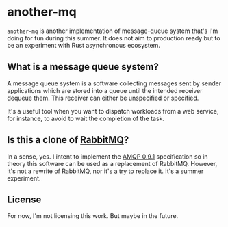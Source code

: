 # another-mq

`another-mq` is another implementation of message-queue system that's I'm doing for fun during this summer.
It does not aim to production ready but to be an experiment with Rust asynchronous ecosystem.

## What is a message queue system?

A message queue system is a software collecting messages sent by sender applications which are stored into a queue
until the intended receiver dequeue them. This receiver can either be unspecified or specified.

It's a useful tool when you want to dispatch workloads from a web service, for instance, to avoid to wait the completion
of the task.

## Is this a clone of [RabbitMQ](https://rabbitmq.com)?

In a sense, yes. I intent to implement the [AMQP 0.9.1](https://www.rabbitmq.com/resources/specs/amqp0-9-1.pdf) specification
so in theory this software can be used as a replacement of RabbitMQ. However, it's not a rewrite of RabbitMQ, nor it's a
try to replace it. It's a summer experiment.

## License

For now, I'm not licensing this work. But maybe in the future.
